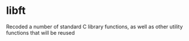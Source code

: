 # libft
Recoded a number of standard C library functions, as well as other utility functions that will be reused 
